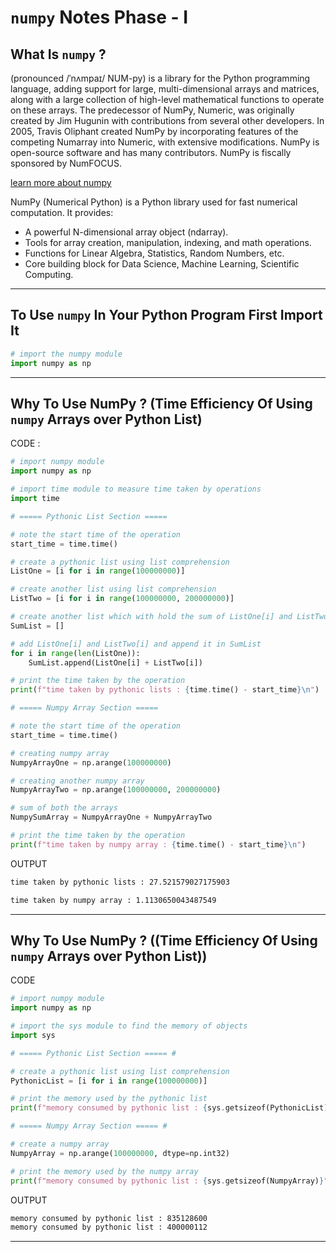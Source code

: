 # `numpy` Notes Phase - I

## What Is `numpy` ?

(pronounced /ˈnʌmpaɪ/ NUM-py) is a library for the Python programming language, adding support for large, multi-dimensional arrays and matrices, along with a large collection of high-level mathematical functions to operate on these arrays. The predecessor of NumPy, Numeric, was originally created by Jim Hugunin with contributions from several other developers. In 2005, Travis Oliphant created NumPy by incorporating features of the competing Numarray into Numeric, with extensive modifications. NumPy is open-source software and has many contributors. NumPy is fiscally sponsored by NumFOCUS.

[learn more about numpy](https://en.wikipedia.org/wiki/NumPy)

NumPy (Numerical Python) is a Python library used for fast numerical computation.
It provides:

- A powerful N-dimensional array object (ndarray).
- Tools for array creation, manipulation, indexing, and math operations.
- Functions for Linear Algebra, Statistics, Random Numbers, etc.
- Core building block for Data Science, Machine Learning, Scientific Computing.

---

## To Use `numpy` In Your Python Program First Import It

```python
# import the numpy module
import numpy as np
```

---

## Why To Use NumPy ? (Time Efficiency Of Using `numpy` Arrays over Python List)

CODE :

```python
# import numpy module
import numpy as np

# import time module to measure time taken by operations
import time

# ===== Pythonic List Section =====

# note the start time of the operation
start_time = time.time()

# create a pythonic list using list comprehension
ListOne = [i for i in range(100000000)]

# create another list using list comprehension
ListTwo = [i for i in range(100000000, 200000000)]

# create another list which with hold the sum of ListOne[i] and ListTwo[i]
SumList = []

# add ListOne[i] and ListTwo[i] and append it in SumList
for i in range(len(ListOne)):
    SumList.append(ListOne[i] + ListTwo[i])

# print the time taken by the operation
print(f"time taken by pythonic lists : {time.time() - start_time}\n")

# ===== Numpy Array Section =====

# note the start time of the operation
start_time = time.time()

# creating numpy array
NumpyArrayOne = np.arange(100000000)

# creating another numpy array
NumpyArrayTwo = np.arange(100000000, 200000000)

# sum of both the arrays
NumpySumArray = NumpyArrayOne + NumpyArrayTwo

# print the time taken by the operation
print(f"time taken by numpy array : {time.time() - start_time}\n")

```

OUTPUT

```zsh
time taken by pythonic lists : 27.521579027175903

time taken by numpy array : 1.1130650043487549
```

---

## Why To Use NumPy ? ((Time Efficiency Of Using `numpy` Arrays over Python List))

CODE

```python
# import numpy module
import numpy as np

# import the sys module to find the memory of objects
import sys

# ===== Pythonic List Section ===== #

# create a pythonic list using list comprehension
PythonicList = [i for i in range(100000000)]

# print the memory used by the pythonic list
print(f"memory consumed by pythonic list : {sys.getsizeof(PythonicList)}")

# ===== Numpy Array Section ===== #

# create a numpy array
NumpyArray = np.arange(100000000, dtype=np.int32)

# print the memory used by the numpy array
print(f"memory consumed by pythonic list : {sys.getsizeof(NumpyArray)}")


```

OUTPUT

```zsh
memory consumed by pythonic list : 835128600
memory consumed by pythonic list : 400000112
```

---
